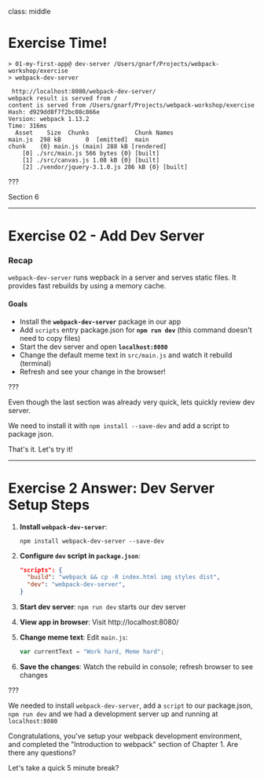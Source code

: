 class: middle
# Exercise Time!

```
> 01-my-first-app@ dev-server /Users/gnarf/Projects/webpack-workshop/exercise
> webpack-dev-server

 http://localhost:8080/webpack-dev-server/
webpack result is served from /
content is served from /Users/gnarf/Projects/webpack-workshop/exercise
Hash: d929dd8f7f2bc08c866e
Version: webpack 1.13.2
Time: 316ms
  Asset    Size  Chunks             Chunk Names
main.js  298 kB       0  [emitted]  main
chunk    {0} main.js (main) 288 kB [rendered]
    [0] ./src/main.js 566 bytes {0} [built]
    [1] ./src/canvas.js 1.08 kB {0} [built]
    [2] ./vendor/jquery-3.1.0.js 286 kB {0} [built]
```
???

Section 6

---

# Exercise 02 - Add Dev Server

### Recap

`webpack-dev-server` runs wepback in a server and serves static files. It provides fast rebuilds by using a memory cache.

#### Goals

* Install the **`webpack-dev-server`** package in our app
* Add `scripts` entry package.json for **`npm run dev`**
  (this command doesn't need to copy files)
* Start the dev server and open **`localhost:8080`**
* Change the default meme text in `src/main.js` and watch it rebuild (terminal)
* Refresh and see your change in the browser!

???

Even though the last section was already very quick, lets quickly review dev server.

We need to install it with `npm install --save-dev` and add a script to package json.

That's it.  Let's try it!

---

# Exercise 2 Answer: Dev Server Setup Steps

1. **Install `webpack-dev-server`**:

    ```shell
    npm install webpack-dev-server --save-dev
    ```

2. **Configure `dev` script in `package.json`**:

    ```json
    "scripts": {
      "build": "webpack && cp -R index.html img styles dist",
      "dev": "webpack-dev-server",
    }
    ```
3. **Start dev server**: `npm run dev` starts our dev server
4. **View app in browser**:  Visit http://localhost:8080/
5. **Change meme text**: Edit `main.js`:

    ```js
    var currentText = "Work hard, Meme hard";
    ```
6. **Save the changes**: Watch the rebuild in console; refresh browser to see changes

???

We needed to install `webpack-dev-server`, add a `script` to our package.json, `npm run dev` and we had a development server up and running at `localhost:8080`

Congratulations, you've setup your webpack development environment, and completed the "Introduction to webpack" section of Chapter 1.  Are there any questions?

Let's take a quick 5 minute break?
